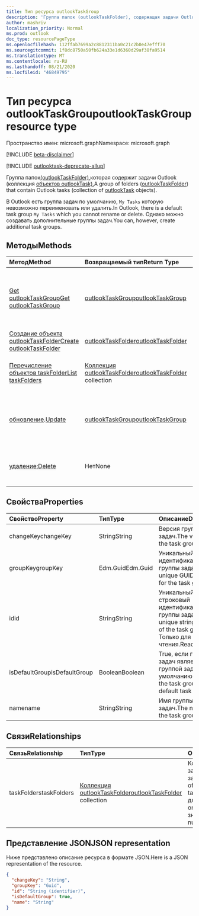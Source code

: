 ```yaml
---
title: Тип ресурса outlookTaskGroup
description: 'Группа папок (outlookTaskFolder), содержащая задачи Outlook (коллекция объектов outlookTask). '
author: mashriv
localization_priority: Normal
ms.prod: outlook
doc_type: resourcePageType
ms.openlocfilehash: 112ffab7699a2c8812311ba0c21c2b0e47efff70
ms.sourcegitcommit: 1f8dc8750a50fb624a33e1d6360d29af38fa9514
ms.translationtype: MT
ms.contentlocale: ru-RU
ms.lasthandoff: 08/21/2020
ms.locfileid: "46849795"
---
```

# <a name="outlooktaskgroup-resource-type"></a><span data-ttu-id="6cd26-103">Тип ресурса outlookTaskGroup</span><span class="sxs-lookup"><span data-stu-id="6cd26-103">outlookTaskGroup resource type</span></span>

<span data-ttu-id="6cd26-104">Пространство имен: microsoft.graph</span><span class="sxs-lookup"><span data-stu-id="6cd26-104">Namespace: microsoft.graph</span></span>

[!INCLUDE [beta-disclaimer](../../includes/beta-disclaimer.md)]

[!INCLUDE [outlooktask-deprecate-allup](../../includes/outlooktask-deprecate-allup.md)]


<span data-ttu-id="6cd26-105">Группа папок[(outlookTaskFolder),](outlooktaskfolder.md)которая содержит задачи Outlook (коллекция [объектов outlookTask).](outlooktask.md)</span><span class="sxs-lookup"><span data-stu-id="6cd26-105">A group of folders ([outlookTaskFolder](outlooktaskfolder.md)) that contain Outlook tasks (collection of [outlookTask](outlooktask.md) objects).</span></span> 

<span data-ttu-id="6cd26-106">В Outlook есть группа задач по умолчанию, `My Tasks` которую невозможно переименовать или удалить.</span><span class="sxs-lookup"><span data-stu-id="6cd26-106">In Outlook, there is a default task group `My Tasks` which you cannot rename or delete.</span></span> <span data-ttu-id="6cd26-107">Однако можно создавать дополнительные группы задач.</span><span class="sxs-lookup"><span data-stu-id="6cd26-107">You can, however, create additional task groups.</span></span> 


## <a name="methods"></a><span data-ttu-id="6cd26-108">Методы</span><span class="sxs-lookup"><span data-stu-id="6cd26-108">Methods</span></span>

| <span data-ttu-id="6cd26-109">Метод</span><span class="sxs-lookup"><span data-stu-id="6cd26-109">Method</span></span>           | <span data-ttu-id="6cd26-110">Возвращаемый тип</span><span class="sxs-lookup"><span data-stu-id="6cd26-110">Return Type</span></span>    |<span data-ttu-id="6cd26-111">Описание</span><span class="sxs-lookup"><span data-stu-id="6cd26-111">Description</span></span>|
|:---------------|:--------|:----------|
|[<span data-ttu-id="6cd26-112">Get outlookTaskGroup</span><span class="sxs-lookup"><span data-stu-id="6cd26-112">Get outlookTaskGroup</span></span>](../api/outlooktaskgroup-get.md) | [<span data-ttu-id="6cd26-113">outlookTaskGroup</span><span class="sxs-lookup"><span data-stu-id="6cd26-113">outlookTaskGroup</span></span>](outlooktaskgroup.md) |<span data-ttu-id="6cd26-114">Получение свойств и связей указанной группы задач Outlook.</span><span class="sxs-lookup"><span data-stu-id="6cd26-114">Get the properties and relationships of the specified Outlook task group.</span></span>|
|[<span data-ttu-id="6cd26-115">Создание объекта outlookTaskFolder</span><span class="sxs-lookup"><span data-stu-id="6cd26-115">Create outlookTaskFolder</span></span>](../api/outlooktaskgroup-post-taskfolders.md) |[<span data-ttu-id="6cd26-116">outlookTaskFolder</span><span class="sxs-lookup"><span data-stu-id="6cd26-116">outlookTaskFolder</span></span>](outlooktaskfolder.md)| <span data-ttu-id="6cd26-117">Создайте папку задач Outlook.</span><span class="sxs-lookup"><span data-stu-id="6cd26-117">Create an Outlook task folder.</span></span>|
|[<span data-ttu-id="6cd26-118">Перечисление объектов taskFolder</span><span class="sxs-lookup"><span data-stu-id="6cd26-118">List taskFolders</span></span>](../api/outlooktaskgroup-list-taskfolders.md) |<span data-ttu-id="6cd26-119">[Коллекция outlookTaskFolder](outlooktaskfolder.md)</span><span class="sxs-lookup"><span data-stu-id="6cd26-119">[outlookTaskFolder](outlooktaskfolder.md) collection</span></span>| <span data-ttu-id="6cd26-120">Получение коллекции папок задач Outlook.</span><span class="sxs-lookup"><span data-stu-id="6cd26-120">Get a collection of Outlook task folders.</span></span>|
|<span data-ttu-id="6cd26-121">[обновление](../api/outlooktaskgroup-update.md).</span><span class="sxs-lookup"><span data-stu-id="6cd26-121">[Update](../api/outlooktaskgroup-update.md)</span></span> | [<span data-ttu-id="6cd26-122">outlookTaskGroup</span><span class="sxs-lookup"><span data-stu-id="6cd26-122">outlookTaskGroup</span></span>](outlooktaskgroup.md)  |<span data-ttu-id="6cd26-123">Обновление записываемых свойств группы задач Outlook.</span><span class="sxs-lookup"><span data-stu-id="6cd26-123">Update the writable properties of an Outlook task group.</span></span> |
|<span data-ttu-id="6cd26-124">[удаление](../api/outlooktaskgroup-delete.md);</span><span class="sxs-lookup"><span data-stu-id="6cd26-124">[Delete](../api/outlooktaskgroup-delete.md)</span></span> | <span data-ttu-id="6cd26-125">Нет</span><span class="sxs-lookup"><span data-stu-id="6cd26-125">None</span></span> |<span data-ttu-id="6cd26-126">Удаление указанной группы задач Outlook.</span><span class="sxs-lookup"><span data-stu-id="6cd26-126">Delete the specified Outlook task group.</span></span> |

## <a name="properties"></a><span data-ttu-id="6cd26-127">Свойства</span><span class="sxs-lookup"><span data-stu-id="6cd26-127">Properties</span></span>
| <span data-ttu-id="6cd26-128">Свойство</span><span class="sxs-lookup"><span data-stu-id="6cd26-128">Property</span></span>     | <span data-ttu-id="6cd26-129">Тип</span><span class="sxs-lookup"><span data-stu-id="6cd26-129">Type</span></span>   |<span data-ttu-id="6cd26-130">Описание</span><span class="sxs-lookup"><span data-stu-id="6cd26-130">Description</span></span>|
|:---------------|:--------|:----------|
|<span data-ttu-id="6cd26-131">changeKey</span><span class="sxs-lookup"><span data-stu-id="6cd26-131">changeKey</span></span>|<span data-ttu-id="6cd26-132">String</span><span class="sxs-lookup"><span data-stu-id="6cd26-132">String</span></span>|<span data-ttu-id="6cd26-133">Версия группы задач.</span><span class="sxs-lookup"><span data-stu-id="6cd26-133">The version of the task group.</span></span>|
|<span data-ttu-id="6cd26-134">groupKey</span><span class="sxs-lookup"><span data-stu-id="6cd26-134">groupKey</span></span>|<span data-ttu-id="6cd26-135">Edm.Guid</span><span class="sxs-lookup"><span data-stu-id="6cd26-135">Edm.Guid</span></span>|<span data-ttu-id="6cd26-136">Уникальный идентификатор GUID группы задач.</span><span class="sxs-lookup"><span data-stu-id="6cd26-136">The unique GUID identifier for the task group.</span></span>|
|<span data-ttu-id="6cd26-137">id</span><span class="sxs-lookup"><span data-stu-id="6cd26-137">id</span></span>|<span data-ttu-id="6cd26-138">String</span><span class="sxs-lookup"><span data-stu-id="6cd26-138">String</span></span>|<span data-ttu-id="6cd26-139">Уникальный строковый идентификатор группы задач.</span><span class="sxs-lookup"><span data-stu-id="6cd26-139">The unique string identifier of the task group.</span></span> <span data-ttu-id="6cd26-140">Только для чтения.</span><span class="sxs-lookup"><span data-stu-id="6cd26-140">Read-only.</span></span>|
|<span data-ttu-id="6cd26-141">isDefaultGroup</span><span class="sxs-lookup"><span data-stu-id="6cd26-141">isDefaultGroup</span></span>|<span data-ttu-id="6cd26-142">Boolean</span><span class="sxs-lookup"><span data-stu-id="6cd26-142">Boolean</span></span>|<span data-ttu-id="6cd26-143">True, если группа задач является группой задач по умолчанию.</span><span class="sxs-lookup"><span data-stu-id="6cd26-143">True if the task group is the default task group.</span></span>|
|<span data-ttu-id="6cd26-144">name</span><span class="sxs-lookup"><span data-stu-id="6cd26-144">name</span></span>|<span data-ttu-id="6cd26-145">String</span><span class="sxs-lookup"><span data-stu-id="6cd26-145">String</span></span>|<span data-ttu-id="6cd26-146">Имя группы задач.</span><span class="sxs-lookup"><span data-stu-id="6cd26-146">The name of the task group.</span></span>|

## <a name="relationships"></a><span data-ttu-id="6cd26-147">Связи</span><span class="sxs-lookup"><span data-stu-id="6cd26-147">Relationships</span></span>
| <span data-ttu-id="6cd26-148">Связь</span><span class="sxs-lookup"><span data-stu-id="6cd26-148">Relationship</span></span> | <span data-ttu-id="6cd26-149">Тип</span><span class="sxs-lookup"><span data-stu-id="6cd26-149">Type</span></span>   |<span data-ttu-id="6cd26-150">Описание</span><span class="sxs-lookup"><span data-stu-id="6cd26-150">Description</span></span>|
|:---------------|:--------|:----------|
|<span data-ttu-id="6cd26-151">taskFolders</span><span class="sxs-lookup"><span data-stu-id="6cd26-151">taskFolders</span></span>|<span data-ttu-id="6cd26-152">[Коллекция outlookTaskFolder](outlooktaskfolder.md)</span><span class="sxs-lookup"><span data-stu-id="6cd26-152">[outlookTaskFolder](outlooktaskfolder.md) collection</span></span>| <span data-ttu-id="6cd26-153">Коллекция папок задач в группе задач.</span><span class="sxs-lookup"><span data-stu-id="6cd26-153">The collection of task folders in the task group.</span></span> <span data-ttu-id="6cd26-154">Только для чтения.</span><span class="sxs-lookup"><span data-stu-id="6cd26-154">Read-only.</span></span> <span data-ttu-id="6cd26-155">Допускается значение null.</span><span class="sxs-lookup"><span data-stu-id="6cd26-155">Nullable.</span></span>|

## <a name="json-representation"></a><span data-ttu-id="6cd26-156">Представление JSON</span><span class="sxs-lookup"><span data-stu-id="6cd26-156">JSON representation</span></span>
<span data-ttu-id="6cd26-157">Ниже представлено описание ресурса в формате JSON.</span><span class="sxs-lookup"><span data-stu-id="6cd26-157">Here is a JSON representation of the resource.</span></span>

<!-- {
  "blockType": "resource",
  "optionalProperties": [

  ],
  "keyProperty": "id",
  "baseType":"microsoft.graph.entity",  
  "@odata.type": "microsoft.graph.outlookTaskGroup"
}-->

```json
{
  "changeKey": "String",
  "groupKey": "Guid",
  "id": "String (identifier)",
  "isDefaultGroup": true,
  "name": "String"
}

```

<!-- uuid: 8fcb5dbc-d5aa-4681-8e31-b001d5168d79
2015-10-25 14:57:30 UTC -->
<!--
{
  "type": "#page.annotation",
  "description": "outlookTaskGroup resource",
  "keywords": "",
  "section": "documentation",
  "tocPath": "",
  "suppressions": []
}
-->

